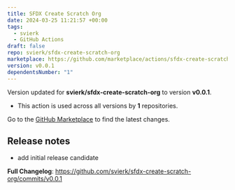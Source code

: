 ```yaml
---
title: SFDX Create Scratch Org
date: 2024-03-25 11:21:57 +00:00
tags:
  - svierk
  - GitHub Actions
draft: false
repo: svierk/sfdx-create-scratch-org
marketplace: https://github.com/marketplace/actions/sfdx-create-scratch-org
version: v0.0.1
dependentsNumber: "1"
---
```



Version updated for **svierk/sfdx-create-scratch-org** to version **v0.0.1**.
- This action is used across all versions by **1** repositories.

Go to the [GitHub Marketplace](https://github.com/marketplace/actions/sfdx-create-scratch-org) to find the latest changes.

## Release notes

- add initial release candidate

**Full Changelog**: https://github.com/svierk/sfdx-create-scratch-org/commits/v0.0.1
